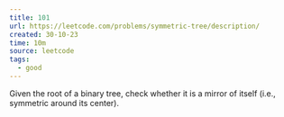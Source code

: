 ```yaml
---
title: 101
url: https://leetcode.com/problems/symmetric-tree/description/
created: 30-10-23
time: 10m
source: leetcode
tags:
  - good
---
```


Given the root of a binary tree, check whether it is a mirror of itself (i.e., symmetric around its center).
